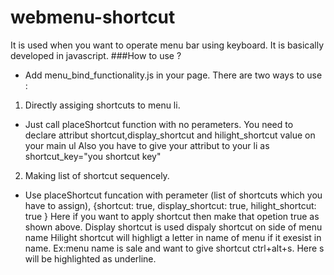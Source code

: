 # webmenu-shortcut
It is used when you want to operate menu bar using keyboard.
It is basically developed in javascript.
###How to use ?
 - Add menu_bind_functionality.js in your page.
There are two ways to use :
1) Directly assiging shortcuts to menu li.
 - Just call placeShortcut function with no perameters.
    You need to declare attribut shortcut,display_shortcut and hilight_shortcut value on your main ul
    Also you have to give your attribut to your li as shortcut_key="you shortcut key"
2) Making list of shortcut sequencely.
 - Use placeShortcut funcation with perameter (list of shortcuts which you have to assign), {shortcut: true,
                    display_shortcut: true,
                    hilight_shortcut: true
                }
    Here if you want to apply shortcut then make that opetion true as shown above.
    Display shortcut is used dispaly shortcut on side of menu name
    Hilight shortcut will highligt a letter in name of menu if it exesist in name.
    Ex:menu name is sale and  want to give shortcut ctrl+alt+s.
        Here s will be highlighted as underline.
